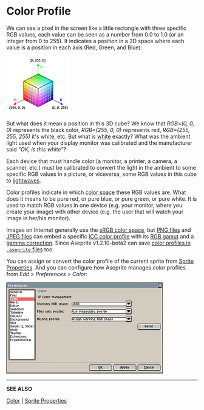 # Color Profile

We can see a pixel in the screen like a little rectangle with three
specific RGB values, each value can be seen as a number from 0.0 to
1.0 (or an integer from 0 to 255). It indicates a position in a 3D
space where each value is a position in each axis (Red, Green, and
Blue):

![RGB Cube](color-profile/rgb-cube.png)

But what does it mean a position in this 3D cube? We know that
*RGB=(0, 0, 0)* represents the black color,
*RGB=(255, 0, 0)* represents red, *RGB=(255, 255, 255)*
it's white, etc. But what is [white](https://en.wikipedia.org/wiki/White_point) exactly?
What was the ambient light used when your display monitor was calibrated
and the manufacturer said *"OK, is this white"*?

Each device that must handle color (a monitor, a printer, a camera, a
scanner, etc.)  must be calibrated to convert the light in the ambient
to some specific RGB values in a picture, or viceversa, some RGB values
in this cube to [lightwaves](https://en.wikipedia.org/wiki/Light).

Color profiles indicate in which [color space](https://en.wikipedia.org/wiki/Color_space)
these RGB values are. What does it means to be pure red,
or pure blue, or pure green, or pure white.
It is used to match RGB values in one device (e.g. your monitor, where
you create your image) with other device (e.g. the user that will
watch your image in her/his monitor).

Images on Internet generally use the
[sRGB color space](https://en.wikipedia.org/wiki/SRGB),
but [PNG files](https://en.wikipedia.org/wiki/Portable_Network_Graphics) and
[JPEG files](https://en.wikipedia.org/wiki/JPEG) can embed
a specific [ICC color profile](https://en.wikipedia.org/wiki/ICC_profile)
with its [RGB gamut](https://en.wikipedia.org/wiki/Gamut)
and a [gamma correction](https://en.wikipedia.org/wiki/Gamma_correction).
Since Aseprite v1.2.10-beta2 can
save [color profiles in `.aseprite` files](https://github.com/aseprite/aseprite/blob/master/docs/ase-file-specs.md#color-profile-chunk-0x2007) too.

You can assign or convert the color profile of the current sprite
from [Sprite Properties](sprite-properties.md). And you can configure
how Aseprite manages color profiles from *Edit > Preferences > Color*:

![Color Management Preferences](color-profile/color-management-preferences.png)

---

**SEE ALSO**

[Color](color.md) |
[Sprite Properties](sprite-properties.md)

